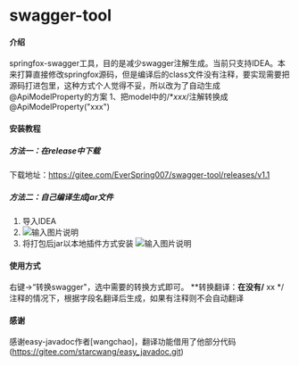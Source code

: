 # swagger-tool

#### 介绍
springfox-swagger工具，目的是减少swagger注解生成。当前只支持IDEA。本来打算直接修改springfox源码，但是编译后的class文件没有注释，要实现需要把
源码打进包里，这种方式个人觉得不妥，所以改为了自动生成@ApiModelProperty的方案
1、把model中的/**xxx*/注解转换成@ApiModelProperty("xxx")

#### 安装教程
##### 方法一：在release中下载
下载地址：https://gitee.com/EverSpring007/swagger-tool/releases/v1.1
##### 方法二：自己编译生成jar文件
1.  导入IDEA
2.  ![输入图片说明](https://images.gitee.com/uploads/images/2020/1112/144700_cf1efea6_68525.png "屏幕截图.png")
3.  将打包后jar以本地插件方式安装
![输入图片说明](https://images.gitee.com/uploads/images/2020/1112/144908_31814aac_68525.png "屏幕截图.png")

#### 使用方式
右键->“转换swagger"，选中需要的转换方式即可。
**转换翻译：**在没有/** xx */注释的情况下，根据字段名翻译后生成，如果有注释则不会自动翻译

#### 感谢
感谢easy-javadoc作者[wangchao]，翻译功能借用了他部分代码(https://gitee.com/starcwang/easy_javadoc.git)